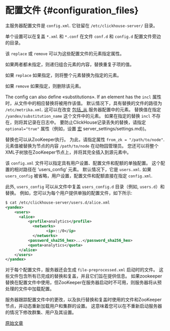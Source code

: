 # 配置文件 {#configuration_files}

主服务器配置文件是 `config.xml`. 它驻留在 `/etc/clickhouse-server/` 目录。

单个设置可以在复盖 `*.xml` 和 `*.conf` 在文件 `conf.d` 和 `config.d` 配置文件旁边的目录。

该 `replace` 或 `remove` 可以为这些配置文件的元素指定属性。

如果两者都未指定，则递归组合元素的内容，替换重复子项的值。

如果 `replace` 如果指定，则将整个元素替换为指定的元素。

如果 `remove` 如果指定，则删除该元素。

The config can also define «substitutions». If an element has the `incl` 属性时，从文件中的相应替换将被用作该值。 默认情况下，具有替换的文件的路径为 `/etc/metrika.xml`. 这可以在改变 [包括\_从](server-configuration-parameters/settings.md#server_configuration_parameters-include_from) 服务器配置中的元素。 替换值在指定 `/yandex/substitution_name` 这个文件中的元素。 如果在指定的替换 `incl` 不存在，则将其记录在日志中。 要防止ClickHouse记录丢失的替换，请指定 `optional="true"` 属性（例如，设置 [宏](#macros) server\_settings/settings.md))。

替换也可以从ZooKeeper执行。 为此，请指定属性 `from_zk = "/path/to/node"`. 元素值被替换为节点的内容 `/path/to/node` 在动物园管理员。 您还可以将整个XML子树放在ZooKeeper节点上，并将其完全插入到源元素中。

该 `config.xml` 文件可以指定具有用户设置、配置文件和配额的单独配置。 这个配置的相对路径在 ‘users\_config’ 元素。 默认情况下，它是 `users.xml`. 如果 `users_config` 被省略，用户设置，配置文件和配额直接在指定 `config.xml`.

此外, `users_config` 可以从文件中复盖 `users_config.d` 目录（例如, `users.d`）和替换。 例如，您可以为每个用户提供单独的配置文件，如下所示:

``` xml
$ cat /etc/clickhouse-server/users.d/alice.xml
<yandex>
    <users>
      <alice>
          <profile>analytics</profile>
            <networks>
                  <ip>::/0</ip>
            </networks>
          <password_sha256_hex>...</password_sha256_hex>
          <quota>analytics</quota>
      </alice>
    </users>
</yandex>
```

对于每个配置文件，服务器还会生成 `file-preprocessed.xml` 启动时的文件。 这些文件包含所有已完成的替换和复盖，并且它们旨在提供信息。 如果zookeeper替换在配置文件中使用，但ZooKeeper在服务器启动时不可用，则服务器将从预处理的文件中加载配置。

服务器跟踪配置文件中的更改，以及执行替换和复盖时使用的文件和ZooKeeper节点，并动态重新加载用户和集群的设置。 这意味着您可以在不重新启动服务器的情况下修改群集、用户及其设置。

[原始文章](https://clickhouse.tech/docs/en/operations/configuration_files/) <!--hide-->
